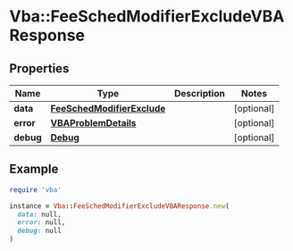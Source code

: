 # Vba::FeeSchedModifierExcludeVBAResponse

## Properties

| Name | Type | Description | Notes |
| ---- | ---- | ----------- | ----- |
| **data** | [**FeeSchedModifierExclude**](FeeSchedModifierExclude.md) |  | [optional] |
| **error** | [**VBAProblemDetails**](VBAProblemDetails.md) |  | [optional] |
| **debug** | [**Debug**](Debug.md) |  | [optional] |

## Example

```ruby
require 'vba'

instance = Vba::FeeSchedModifierExcludeVBAResponse.new(
  data: null,
  error: null,
  debug: null
)
```

